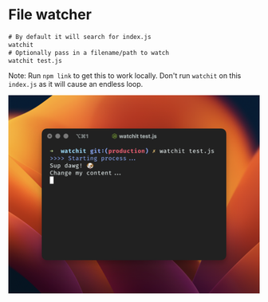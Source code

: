 # File watcher

```shell
# By default it will search for index.js
watchit
# Optionally pass in a filename/path to watch
watchit test.js
```

Note: Run `npm link` to get this to work locally. Don't run `watchit` on this `index.js` as it will cause an endless loop.

![app-screenshot.png](app-screenshot.png)
